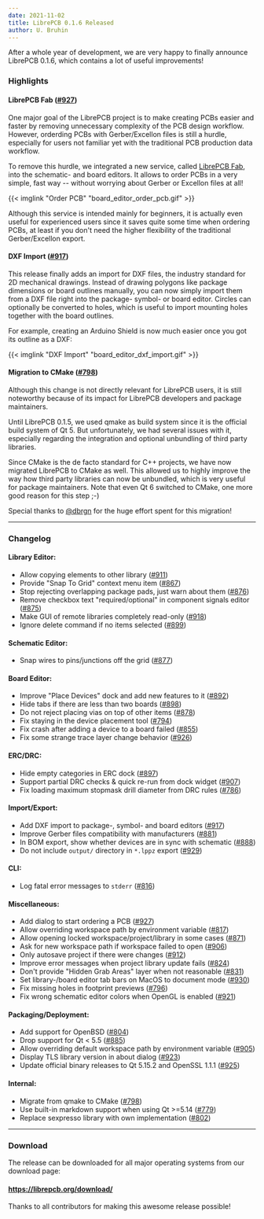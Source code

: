 ```yaml
---
date: 2021-11-02
title: LibrePCB 0.1.6 Released
author: U. Bruhin
---
```


After a whole year of development, we are very happy to finally announce
LibrePCB 0.1.6, which contains a lot of useful improvements!

### Highlights

#### LibrePCB Fab ([#927](https://github.com/LibrePCB/LibrePCB/pull/927))

One major goal of the LibrePCB project is to make creating PCBs easier and
faster by removing unnecessary complexity of the PCB design workflow. However,
orderding PCBs with Gerber/Excellon files is still a hurdle, especially for
users not familiar yet with the traditional PCB production data workflow.

To remove this hurdle, we integrated a new service, called
[LibrePCB Fab](https://fab.librepcb.org/about), into the schematic- and board
editors. It allows to order PCBs in a very simple, fast way -- without
worrying about Gerber or Excellon files at all!

{{< imglink "Order PCB" "board_editor_order_pcb.gif" >}}

Although this service is intended mainly for beginners, it is actually even
useful for experienced users since it saves quite some time when ordering PCBs,
at least if you don't need the higher flexibility of the traditional
Gerber/Excellon export.

#### DXF Import ([#917](https://github.com/LibrePCB/LibrePCB/pull/917))

This release finally adds an import for DXF files, the industry standard for
2D mechanical drawings. Instead of drawing polygons like package dimensions
or board outlines manually, you can now simply import them from a DXF file
right into the package- symbol- or board editor. Circles can optionally be
converted to holes, which is useful to import mounting holes together with
the board outlines.

For example, creating an Arduino Shield is now much easier once you got its
outline as a DXF:

{{< imglink "DXF Import" "board_editor_dxf_import.gif" >}}

#### Migration to CMake ([#798](https://github.com/LibrePCB/LibrePCB/pull/798))

Although this change is not directly relevant for LibrePCB users, it is still
noteworthy because of its impact for LibrePCB developers and package
maintainers.

Until LibrePCB 0.1.5, we used qmake as build system since it is the official
build system of Qt 5. But unfortunately, we had several issues with it,
especially regarding the integration and optional unbundling of third party
libraries.

Since CMake is the de facto standard for C++ projects, we have now migrated
LibrePCB to CMake as well. This allowed us to highly improve the way how
third party libraries can now be unbundled, which is very useful for package
maintainers. Note that even Qt 6 switched to CMake, one more good reason for
this step ;-)

Special thanks to [@dbrgn](https://github.com/dbrgn/) for the huge effort
spent for this migration!

---

### Changelog

#### Library Editor:

- Allow copying elements to other library
  ([#911](https://github.com/LibrePCB/LibrePCB/pull/911))
- Provide "Snap To Grid" context menu item
  ([#867](https://github.com/LibrePCB/LibrePCB/pull/867))
- Stop rejecting overlapping package pads, just warn about them
  ([#876](https://github.com/LibrePCB/LibrePCB/pull/876))
- Remove checkbox text "required/optional" in component signals editor
  ([#875](https://github.com/LibrePCB/LibrePCB/pull/875))
- Make GUI of remote libraries completely read-only
  ([#918](https://github.com/LibrePCB/LibrePCB/pull/918))
- Ignore delete command if no items selected
  ([#899](https://github.com/LibrePCB/LibrePCB/pull/899))

#### Schematic Editor:

- Snap wires to pins/junctions off the grid
  ([#877](https://github.com/LibrePCB/LibrePCB/pull/877))

#### Board Editor:

- Improve "Place Devices" dock and add new features to it
  ([#892](https://github.com/LibrePCB/LibrePCB/pull/892))
- Hide tabs if there are less than two boards
  ([#898](https://github.com/LibrePCB/LibrePCB/pull/898))
- Do not reject placing vias on top of other items
  ([#878](https://github.com/LibrePCB/LibrePCB/pull/878))
- Fix staying in the device placement tool
  ([#794](https://github.com/LibrePCB/LibrePCB/pull/794))
- Fix crash after adding a device to a board failed
  ([#855](https://github.com/LibrePCB/LibrePCB/pull/855))
- Fix some strange trace layer change behavior
  ([#926](https://github.com/LibrePCB/LibrePCB/pull/926))

#### ERC/DRC:

- Hide empty categories in ERC dock
  ([#897](https://github.com/LibrePCB/LibrePCB/pull/897))
- Support partial DRC checks & quick re-run from dock widget
  ([#907](https://github.com/LibrePCB/LibrePCB/pull/907))
- Fix loading maximum stopmask drill diameter from DRC rules
  ([#786](https://github.com/LibrePCB/LibrePCB/pull/786))

#### Import/Export:

- Add DXF import to package-, symbol- and board editors
  ([#917](https://github.com/LibrePCB/LibrePCB/pull/917))
- Improve Gerber files compatibility with manufacturers
  ([#881](https://github.com/LibrePCB/LibrePCB/pull/881))
- In BOM export, show whether devices are in sync with schematic
  ([#888](https://github.com/LibrePCB/LibrePCB/pull/888))
- Do not include `output/` directory in `*.lppz` export
  ([#929](https://github.com/LibrePCB/LibrePCB/pull/929))

#### CLI:

- Log fatal error messages to `stderr`
  ([#816](https://github.com/LibrePCB/LibrePCB/pull/816))

#### Miscellaneous:

- Add dialog to start ordering a PCB
  ([#927](https://github.com/LibrePCB/LibrePCB/pull/927))
- Allow overriding workspace path by environment variable
  ([#817](https://github.com/LibrePCB/LibrePCB/pull/817))
- Allow opening locked workspace/project/library in some cases
  ([#871](https://github.com/LibrePCB/LibrePCB/pull/871))
- Ask for new workspace path if workspace failed to open
  ([#906](https://github.com/LibrePCB/LibrePCB/pull/906))
- Only autosave project if there were changes
  ([#912](https://github.com/LibrePCB/LibrePCB/pull/912))
- Improve error messages when project library update fails
  ([#824](https://github.com/LibrePCB/LibrePCB/pull/824))
- Don't provide "Hidden Grab Areas" layer when not reasonable
  ([#831](https://github.com/LibrePCB/LibrePCB/pull/831))
- Set library-/board editor tab bars on MacOS to document mode
  ([#930](https://github.com/LibrePCB/LibrePCB/pull/930))
- Fix missing holes in footprint previews
  ([#796](https://github.com/LibrePCB/LibrePCB/pull/796))
- Fix wrong schematic editor colors when OpenGL is enabled
  ([#921](https://github.com/LibrePCB/LibrePCB/pull/921))

#### Packaging/Deployment:

- Add support for OpenBSD
  ([#804](https://github.com/LibrePCB/LibrePCB/pull/804))
- Drop support for Qt < 5.5
  ([#885](https://github.com/LibrePCB/LibrePCB/pull/885))
- Allow overriding default workspace path by environment variable
  ([#905](https://github.com/LibrePCB/LibrePCB/pull/905))
- Display TLS library version in about dialog
  ([#923](https://github.com/LibrePCB/LibrePCB/pull/923))
- Update official binary releases to Qt 5.15.2 and OpenSSL 1.1.1
  ([#925](https://github.com/LibrePCB/LibrePCB/pull/925))

#### Internal:

- Migrate from qmake to CMake
  ([#798](https://github.com/LibrePCB/LibrePCB/pull/798))
- Use built-in markdown support when using Qt >=5.14
  ([#779](https://github.com/LibrePCB/LibrePCB/pull/779))
- Replace sexpresso library with own implementation
  ([#802](https://github.com/LibrePCB/LibrePCB/pull/802))

---

### Download

The release can be downloaded for all major operating systems from our download
page:

#### https://librepcb.org/download/

Thanks to all contributors for making this awesome release possible!
